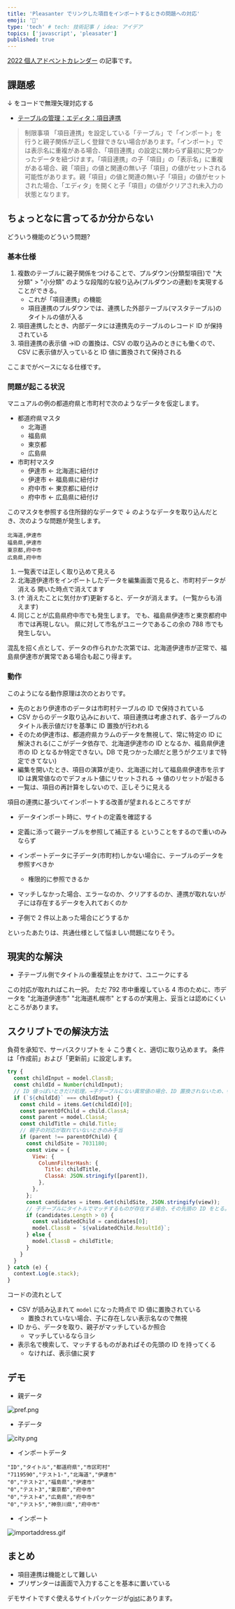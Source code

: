 ```yaml
---
title: 'Pleasanter でリンクした項目をインポートするときの問題への対応'
emoji: '🍊'
type: 'tech' # tech: 技術記事 / idea: アイデア
topics: ['javascript', 'pleasater']
published: true
---
```


[2022 個人アドベントカレンダー](https://qiita.com/advent-calendar/2022/papinianus) の記事です。

## 課題感

↓ をコードで無理矢理対応する

- [テーブルの管理：エディタ：項目連携](https://pleasanter.org/manual/table-management-column-relations)

> 制限事項
> 「項目連携」を設定している「テーブル」で「インポート」を行うと親子関係が正しく登録できない場合があります。「インポート」では表示名に重複がある場合、「項目連携」の設定に関わらず最初に見つかったデータを紐づけます。「項目連携」の子「項目」の「表示名」に重複がある場合、親「項目」の値と関連の無い子「項目」の値がセットされる可能性があります。親「項目」の値と関連の無い子「項目」の値がセットされた場合、「エディタ」を開くと子「項目」の値がクリアされ未入力の状態となります。

## ちょっとなに言ってるか分からない

どういう機能のどういう問題?

### 基本仕様

1. 複数のテーブルに親子関係をつけることで、プルダウン(分類型項目)で "大分類" > "小分類" のような段階的な絞り込み(プルダウンの連動)を実現することができる。
   - これが「項目連携」の機能
   - 項目連携のプルダウンでは、連携した外部テーブル(マスタテーブル)のタイトルの値が入る
2. 項目連携したとき、内部データには連携先のテーブルのレコード ID が保持されている
3. 項目連携の表示値 →ID の置換は、CSV の取り込みのときにも働くので、CSV に表示値が入っていると ID 値に置換されて保持される

ここまでがベースになる仕様です。

### 問題が起こる状況

マニュアルの例の都道府県と市町村で次のようなデータを仮定します。

- 都道府県マスタ
  - 北海道
  - 福島県
  - 東京都
  - 広島県
- 市町村マスタ
  - 伊達市 ← 北海道に紐付け
  - 伊達市 ← 福島県に紐付け
  - 府中市 ← 東京都に紐付け
  - 府中市 ← 広島県に紐付け

このマスタを参照する住所録的なデータで ↓ のようなデータを取り込んだとき、次のような問題が発生します。

```csv
北海道,伊達市
福島県,伊達市
東京都,府中市
広島県,府中市
```

1. 一覧表では正しく取り込めて見える
2. 北海道伊達市をインポートしたデータを編集画面で見ると、市町村データが消える
   開いた時点で消えてます
3. (↑ 消えたことに気付かず)更新すると、データが消えます。
   (一覧からも消えます)
4. 同じことが広島県府中市でも発生します。
   でも、福島県伊達市と東京都府中市では再現しない。
   県に対して市名がユニークであるこの余の 788 市でも発生しない。

混乱を招く点として、データの作られかた次第では、北海道伊達市が正常で、福島県伊達市が異常である場合も起こり得ます。

### 動作

このようになる動作原理は次のとおりです。

- 先のとおり伊達市のデータは市町村テーブルの ID で保持されている
- CSV からのデータ取り込みにおいて、項目連携は考慮されず、各テーブルのタイトル表示値だけを基準に ID 置換が行われる
- そのため伊達市は、都道府県カラムのデータを無視して、常に特定の ID に解決される(ここがデータ依存で、北海道伊達市の ID となるか、福島県伊達市の ID となるか特定できない。DB で見つかった順だと思うがクエリまで特定できてない)
- 編集を開いたとき、項目の演算が走り、北海道に対して福島県伊達市を示す ID は異常値なのでデフォルト値にリセットされる
  → 値のリセットが起きる
- 一覧は、項目の再計算をしないので、正しそうに見える

項目の連携に基づいてインポートする改善が望まれるところですが

- データインポート時に、サイトの定義を確認する
- 定義に添って親テーブルを参照して補正する
  ということをするので重いのみならず

- インポートデータに子データ(市町村)しかない場合に、テーブルのデータを参照すべきか
  - 権限的に参照できるか
- マッチしなかった場合、エラーなのか、クリアするのか、連携が取れないが子には存在するデータを入れておくのか
- 子側で 2 件以上あった場合にどうするか

といったあたりは、共通仕様として悩ましい問題になりそう。

## 現実的な解決

- 子テーブル側でタイトルの重複禁止をかけて、ユニークにする

この対応が取れればこれ一択。
ただ 792 市中重複している 4 市のために、市データを "北海道伊達市" "北海道札幌市" とするのが実用上、妥当とは認めにくいところがあります。

## スクリプトでの解決方法

負荷を承知で、サーバスクリプトを ↓ こう書くと、適切に取り込めます。
条件は「作成前」および「更新前」に設定します。

```javascript
try {
  const childInput = model.ClassB;
  const childId = Number(childInput);
  // ID 値っぽいときだけ処理。→子テーブルにない異常値の場合、ID 置換されないため、特に手当しない
  if (`${childId}` === childInput) {
    const child = items.Get(childId)[0];
    const parentOfChild = child.ClassA;
    const parent = model.ClassA;
    const childTitle = child.Title;
    // 親子の対応が取れていないときのみ手当
    if (parent !== parentOfChild) {
      const childSite = 7031180;
      const view = {
        View: {
          ColumnFilterHash: {
            Title: childTitle,
            ClassA: JSON.stringify([parent]),
          },
        },
      };
      const candidates = items.Get(childSite, JSON.stringify(view));
      // 子テーブルにタイトルでマッチするものが存在する場合、その先頭の ID をとる。
      if (candidates.Length > 0) {
        const validatedChild = candidates[0];
        model.ClassB = `${validatedChild.ResultId}`;
      } else {
        model.ClassB = childTitle;
      }
    }
  }
} catch (e) {
  context.Log(e.stack);
}
```

コードの流れとして

- CSV が読み込まれて `model` になった時点で ID 値に置換されている
  - 置換されていない場合、子に存在しない表示名なので無視
- ID から、データを取り、親子がマッチしているか照合
  - マッチしているならヨシ
- 表示名で検索して、マッチするものがあればその先頭の ID を持ってくる
  - なければ、表示値に戻す

## デモ

- 親データ

![pref.png](/images/pref.png)

- 子データ

![city.png](/images/city.png)

- インポートデータ

```csv
"ID","タイトル","都道府県","市区町村"
"7119590","テスト1-","北海道","伊達市"
"0","テスト2","福島県","伊達市"
"0","テスト3","東京都","府中市"
"0","テスト4","広島県","府中市"
"0","テスト5","神奈川県","府中市"
```

- インポート

![importaddress.gif](/images/importaddress.gif)

## まとめ

- 項目連携は機能として難しい
- プリザンターは画面で入力することを基本に置いている

デモサイトですぐ使えるサイトパッケージが[gist](https://gist.github.com/papinianus/2181898d306d4653ad240179dfb4a248)にあります。
